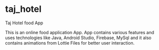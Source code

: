 # taj_hotel
Taj Hotel food App

This is an online food application App. App contains various features and uses technologies like Java, Android Studio, Firebase, MySql and it also contains animations from Lottie Files for better user interaction.
